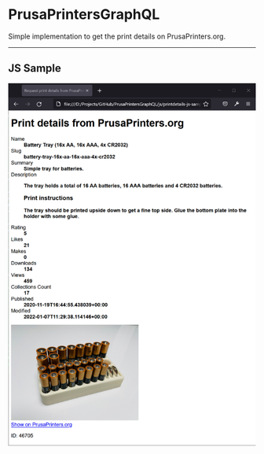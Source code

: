 # PrusaPrintersGraphQL

Simple implementation to get the print details on PrusaPrinters.org.

--------------------

## JS Sample
![JS Sample](Screenshot_JS_Sample.png)
